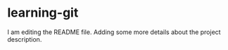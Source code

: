 # learning-git
I am editing the README file. Adding some more details about the project description.
